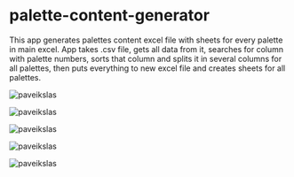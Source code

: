 # palette-content-generator
This app generates palettes content excel file with sheets for every palette in main excel. App takes .csv file, gets all data from it,
searches for column with palette numbers, sorts that column and splits it in several columns for all palettes, then puts everything to new excel file and creates
sheets for all palettes.

![paveikslas](https://user-images.githubusercontent.com/51360361/228498586-f8a1b787-6248-4e4d-836a-c14c9f93fbed.png)

![paveikslas](https://user-images.githubusercontent.com/51360361/228498703-f09b42d2-b73b-4812-8b01-129b6e260ee1.png)

![paveikslas](https://user-images.githubusercontent.com/51360361/228498812-8c23257c-b8db-4144-905a-6bb5846f6ecd.png)

![paveikslas](https://user-images.githubusercontent.com/51360361/228498896-e99d28af-429e-451c-b1f4-580fb53d43e3.png)

![paveikslas](https://user-images.githubusercontent.com/51360361/228499068-7c2d8b59-d699-4ff4-aac1-7e910bedd02b.png)
